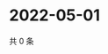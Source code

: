 # 2022-05-01

共 0 条

<!-- BEGIN WEIBO -->
<!-- 最后更新时间 Sun May 01 2022 22:12:10 GMT+0800 (China Standard Time) -->

<!-- END WEIBO -->
